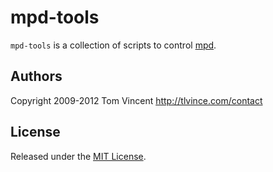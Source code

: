 # mpd-tools

`mpd-tools` is a collection of scripts to control [mpd][].

## Authors

Copyright 2009-2012 Tom Vincent <http://tlvince.com/contact>

## License

Released under the [MIT License][license].

  [mpd]: http://mpd.wikia.com/wiki/Music_Player_Daemon_Wiki
  [license]: http://tlvince.mit-license.org/
